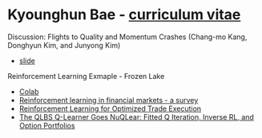 # Kyounghun Bae - [curriculum vitae](https://docs.google.com/document/d/19u1QBQvUehMQGxHp0P3L7aFquuuIFjUjkgAKavTAts0/edit?usp=sharing)

Discussion: Flights to Quality and Momentum Crashes (Chang-mo Kang, Donghyun Kim, and Junyong Kim)
* [slide](https://docs.google.com/presentation/d/1oHG3NiK1kzKE4ZDpHKYmsFZdmRNeNJcpqd-BVNd5L2U/edit?usp=sharing) 

Reinforcement Learning Exmaple - Frozen Lake
* [Colab](https://github.com/khbae/data-analytics-process/blob/main/1_강화학습(Reinforcement_Learning).ipynb)
* [Reinforcement learning in financial markets - a survey](https://github.com/khbae/data-analytics-process/blob/main/1032172355.pdf)
* [Reinforcement Learning for Optimized Trade Execution](https://github.com/khbae/data-analytics-process/blob/main/1143844.1143929.pdf)
* [The QLBS Q-Learner Goes NuQLear: Fitted Q Iteration, Inverse RL, and Option Portfolios](https://github.com/khbae/data-analytics-process/blob/main/1801.06077.pdf)

